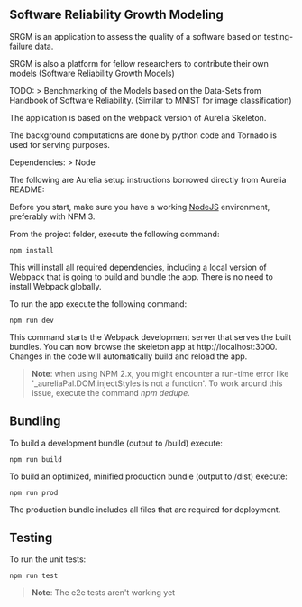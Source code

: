 ## Software Reliability Growth Modeling

SRGM is an application to assess the quality of a software based on testing-failure data.

SRGM is also a platform for fellow researchers to contribute their own models (Software Reliability Growth Models)

TODO:
	> Benchmarking of the Models based on the Data-Sets from Handbook of Software Reliability. (Similar to MNIST for image classification)

The application is based on the webpack version of Aurelia Skeleton.

The background computations are done by python code and Tornado is used for serving purposes.

Dependencies:
	> Node

The following are Aurelia setup instructions borrowed directly from Aurelia README: 

Before you start, make sure you have a working [NodeJS](http://nodejs.org/) environment, preferably with NPM 3.

From the project folder, execute the following command:

```shell
npm install
```

This will install all required dependencies, including a local version of Webpack that is going to
build and bundle the app. There is no need to install Webpack globally.

To run the app execute the following command:

```shell
npm run dev
```

This command starts the Webpack development server that serves the built bundles.
You can now browse the skeleton app at http://localhost:3000. Changes in the code
will automatically build and reload the app.

> **Note**: when using NPM 2.x, you might encounter a run-time error like '_aureliaPal.DOM.injectStyles is not a function'.
To work around this issue, execute the command *npm dedupe*.

## Bundling

To build a development bundle (output to /build) execute:

```shell
npm run build
```

To build an optimized, minified production bundle (output to /dist) execute:

```shell
npm run prod
```

The production bundle includes all files that are required for deployment.

## Testing
To run the unit tests:

```shell
npm run test
```

> **Note**: The e2e tests aren't working yet
